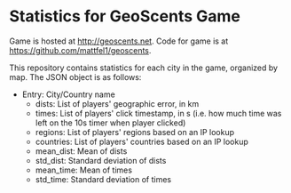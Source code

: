 # Statistics for GeoScents Game

Game is hosted at http://geoscents.net.
Code for game is at https://github.com/mattfel1/geoscents.

This repository contains statistics for each city in the game, organized by map.  The JSON object is as follows:

* Entry: City/Country name
  * dists: List of players' geographic error, in km
  * times: List of players' click timestamp, in s (i.e. how much time was left on the 10s timer when player clicked)
  * regions: List of players' regions based on an IP lookup
  * countries: List of players' countries based on an IP lookup
  * mean_dist: Mean of dists
  * std_dist: Standard deviation of dists
  * mean_time: Mean of times
  * std_time: Standard deviation of times
  
